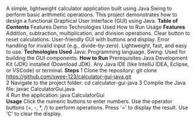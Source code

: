 A simple, lightweight calculator application built using Java Swing to perform basic arithmetic operations.
This project demonstrates how to design a functional Graphical User Interface (GUI) using Java.
**Table of Contents**
Features
Demo
Technologies Used
How to Run
Usage
**Features**
Addition, subtraction, multiplication, and division operations.
Clear button to reset calculations.
User-friendly GUI with buttons and display.
Error handling for invalid input (e.g., divide-by-zero).
Lightweight, fast, and easy to use.
**Technologies Used**
Java: Programming language.
Swing: Used for building the GUI components.
**How to Run**
Prerequisites
Java Development Kit (JDK) installed (Download JDK).
Any Java IDE (like IntelliJ IDEA, Eclipse, or VSCode) or terminal.
**Steps**
1 Clone the repository:
git clone https://github.com/swee-123/calculator-gui-java.git  
2 Navigate to the project folder:
cd calculator-gui-java
3 Compile the Java file:
javac CalculatorGui.java  
4 Run the application:
java CalculatorGui  
**Usage**
Click the numeric buttons to enter numbers.
Use the operator buttons (+, -, *, /) to perform operations.
Press '=' to display the result.
Use 'C' to clear the display.



